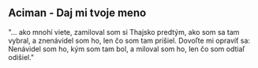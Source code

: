 ## Aciman - Daj mi tvoje meno

"... ako mnohí viete, zamiloval som si Thajsko predtým, ako som sa tam vybral, a znenávidel som ho, len čo som tam prišiel.
Dovoľte mi opravíť sa: Nenávidel som ho, kým som tam bol, a miloval som ho, len čo som odtiaľ odišiel."
